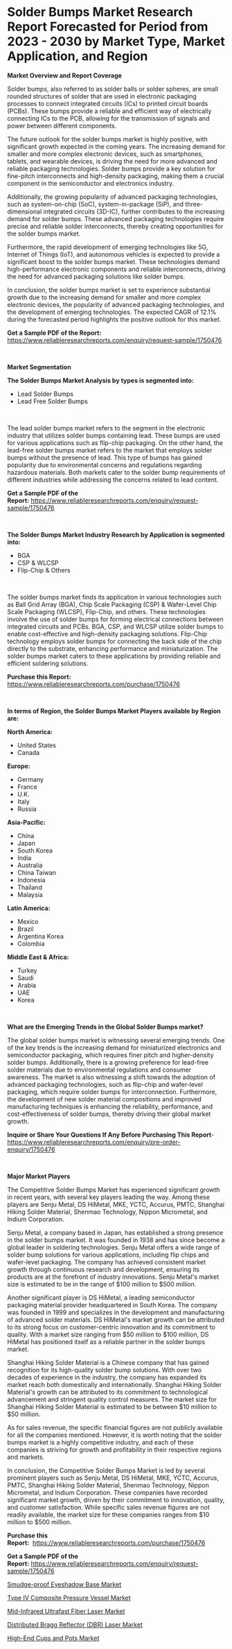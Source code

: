 <p><h1>Solder Bumps Market Research Report Forecasted for Period from 2023 -  2030 by Market Type, Market Application, and Region</h1></p><p><strong>Market Overview and Report Coverage</strong></p>
<p><p>Solder bumps, also referred to as solder balls or solder spheres, are small rounded structures of solder that are used in electronic packaging processes to connect integrated circuits (ICs) to printed circuit boards (PCBs). These bumps provide a reliable and efficient way of electrically connecting ICs to the PCB, allowing for the transmission of signals and power between different components.</p><p>The future outlook for the solder bumps market is highly positive, with significant growth expected in the coming years. The increasing demand for smaller and more complex electronic devices, such as smartphones, tablets, and wearable devices, is driving the need for more advanced and reliable packaging technologies. Solder bumps provide a key solution for fine-pitch interconnects and high-density packaging, making them a crucial component in the semiconductor and electronics industry.</p><p>Additionally, the growing popularity of advanced packaging technologies, such as system-on-chip (SoC), system-in-package (SiP), and three-dimensional integrated circuits (3D-IC), further contributes to the increasing demand for solder bumps. These advanced packaging technologies require precise and reliable solder interconnects, thereby creating opportunities for the solder bumps market.</p><p>Furthermore, the rapid development of emerging technologies like 5G, Internet of Things (IoT), and autonomous vehicles is expected to provide a significant boost to the solder bumps market. These technologies demand high-performance electronic components and reliable interconnects, driving the need for advanced packaging solutions like solder bumps.</p><p>In conclusion, the solder bumps market is set to experience substantial growth due to the increasing demand for smaller and more complex electronic devices, the popularity of advanced packaging technologies, and the development of emerging technologies. The expected CAGR of 12.1% during the forecasted period highlights the positive outlook for this market.</p></p>
<p><strong>Get a Sample PDF of the Report:</strong> <a href="https://www.reliableresearchreports.com/enquiry/request-sample/1750476">https://www.reliableresearchreports.com/enquiry/request-sample/1750476</a></p>
<p>&nbsp;</p>
<p><strong>Market Segmentation</strong></p>
<p><strong>The Solder Bumps Market Analysis by types is segmented into:</strong></p>
<p><ul><li>Lead Solder Bumps</li><li>Lead Free Solder Bumps</li></ul></p>
<p>&nbsp;</p>
<p><p>The lead solder bumps market refers to the segment in the electronic industry that utilizes solder bumps containing lead. These bumps are used for various applications such as flip-chip packaging. On the other hand, the lead-free solder bumps market refers to the market that employs solder bumps without the presence of lead. This type of bumps has gained popularity due to environmental concerns and regulations regarding hazardous materials. Both markets cater to the solder bump requirements of different industries while addressing the concerns related to lead content.</p></p>
<p><strong>Get a Sample PDF of the Report:</strong>&nbsp;<a href="https://www.reliableresearchreports.com/enquiry/request-sample/1750476">https://www.reliableresearchreports.com/enquiry/request-sample/1750476</a></p>
<p>&nbsp;</p>
<p><strong>The Solder Bumps Market Industry Research by Application is segmented into:</strong></p>
<p><ul><li>BGA</li><li>CSP & WLCSP</li><li>Flip-Chip & Others</li></ul></p>
<p>&nbsp;</p>
<p><p>The solder bumps market finds its application in various technologies such as Ball Grid Array (BGA), Chip Scale Packaging (CSP) & Wafer-Level Chip Scale Packaging (WLCSP), Flip-Chip, and others. These technologies involve the use of solder bumps for forming electrical connections between integrated circuits and PCBs. BGA, CSP, and WLCSP utilize solder bumps to enable cost-effective and high-density packaging solutions. Flip-Chip technology employs solder bumps for connecting the back side of the chip directly to the substrate, enhancing performance and miniaturization. The solder bumps market caters to these applications by providing reliable and efficient soldering solutions.</p></p>
<p><strong>Purchase this Report:</strong>&nbsp; <a href="https://www.reliableresearchreports.com/purchase/1750476">https://www.reliableresearchreports.com/purchase/1750476</a></p>
<p>&nbsp;</p>
<p><strong>In terms of Region, the Solder Bumps Market Players available by Region are:</strong></p>
<p>
    <p> <strong> North America: </strong>
        <ul>
            <li>United States</li>
            <li>Canada</li>
        </ul>
        </p> 
    <p> <strong> Europe: </strong>
        <ul>
            <li>Germany</li>
            <li>France</li>
            <li>U.K.</li>
            <li>Italy</li>
            <li>Russia</li>
        </ul>
        </p> 
    <p> <strong> Asia-Pacific: </strong>
        <ul>
            <li>China</li>
            <li>Japan</li>
            <li>South Korea</li>
            <li>India</li>
            <li>Australia</li>
            <li>China Taiwan</li>
            <li>Indonesia</li>
            <li>Thailand</li>
            <li>Malaysia</li>
        </ul>
        </p> 
    <p> <strong> Latin America: </strong>
        <ul>
            <li>Mexico</li>
            <li>Brazil</li>
            <li>Argentina Korea</li>
            <li>Colombia</li>
        </ul>
        </p> 
    <p> <strong> Middle East & Africa: </strong>
        <ul>
            <li>Turkey</li>
            <li>Saudi</li>
            <li>Arabia</li>
            <li>UAE</li>
            <li>Korea</li>
        </ul>
    </p>
    </p>
<p>&nbsp;</p>
<p><strong>What are the Emerging Trends in the Global Solder Bumps market?</strong></p>
<p><p>The global solder bumps market is witnessing several emerging trends. One of the key trends is the increasing demand for miniaturized electronics and semiconductor packaging, which requires finer pitch and higher-density solder bumps. Additionally, there is a growing preference for lead-free solder materials due to environmental regulations and consumer awareness. The market is also witnessing a shift towards the adoption of advanced packaging technologies, such as flip-chip and wafer-level packaging, which require solder bumps for interconnection. Furthermore, the development of new solder material compositions and improved manufacturing techniques is enhancing the reliability, performance, and cost-effectiveness of solder bumps, thereby driving their global market growth.</p></p>
<p><strong>Inquire or Share Your Questions If Any Before Purchasing This Report</strong>- <a href="https://www.reliableresearchreports.com/enquiry/pre-order-enquiry/1750476">https://www.reliableresearchreports.com/enquiry/pre-order-enquiry/1750476</a></p>
<p>&nbsp;</p>
<p><strong>Major Market Players</strong></p>
<p><p>The Competitive Solder Bumps Market has experienced significant growth in recent years, with several key players leading the way. Among these players are Senju Metal, DS HiMetal, MKE, YCTC, Accurus, PMTC, Shanghai Hiking Solder Material, Shenmao Technology, Nippon Micrometal, and Indium Corporation.</p><p>Senju Metal, a company based in Japan, has established a strong presence in the solder bumps market. It was founded in 1938 and has since become a global leader in soldering technologies. Senju Metal offers a wide range of solder bump solutions for various applications, including flip chips and wafer-level packaging. The company has achieved consistent market growth through continuous research and development, ensuring its products are at the forefront of industry innovations. Senju Metal's market size is estimated to be in the range of $100 million to $500 million.</p><p>Another significant player is DS HiMetal, a leading semiconductor packaging material provider headquartered in South Korea. The company was founded in 1999 and specializes in the development and manufacturing of advanced solder materials. DS HiMetal's market growth can be attributed to its strong focus on customer-centric innovation and its commitment to quality. With a market size ranging from $50 million to $100 million, DS HiMetal has positioned itself as a reliable partner in the solder bumps market.</p><p>Shanghai Hiking Solder Material is a Chinese company that has gained recognition for its high-quality solder bump solutions. With over two decades of experience in the industry, the company has expanded its market reach both domestically and internationally. Shanghai Hiking Solder Material's growth can be attributed to its commitment to technological advancement and stringent quality control measures. The market size for Shanghai Hiking Solder Material is estimated to be between $10 million to $50 million.</p><p>As for sales revenue, the specific financial figures are not publicly available for all the companies mentioned. However, it is worth noting that the solder bumps market is a highly competitive industry, and each of these companies is striving for growth and profitability in their respective regions and markets.</p><p>In conclusion, the Competitive Solder Bumps Market is led by several prominent players such as Senju Metal, DS HiMetal, MKE, YCTC, Accurus, PMTC, Shanghai Hiking Solder Material, Shenmao Technology, Nippon Micrometal, and Indium Corporation. These companies have recorded significant market growth, driven by their commitment to innovation, quality, and customer satisfaction. While specific sales revenue figures are not readily available, the market size for these companies ranges from $10 million to $500 million.</p></p>
<p><strong>Purchase this Report:</strong>&nbsp;&nbsp;<a href="https://www.reliableresearchreports.com/purchase/1750476">https://www.reliableresearchreports.com/purchase/1750476</a></p>
<p></p>
<p><strong>Get a Sample PDF of the Report:</strong>&nbsp;<a href="https://www.reliableresearchreports.com/enquiry/request-sample/1750476">https://www.reliableresearchreports.com/enquiry/request-sample/1750476</a></p>
<p><p><a href="https://medium.com/@elwyncarter2023/smudge-proof-eyeshadow-base-market-size-cagr-trends-2024-2030-68754080e38c">Smudge-proof Eyeshadow Base Market</a></p><p><a href="https://medium.com/@ginoschmitt/type-iv-composite-pressure-vessel-market-competitive-analysis-market-trends-and-forecast-to-2030-195aa9f09071">Type IV Composite Pressure Vessel Market</a></p><p><a href="https://medium.com/@skylargrant2023/mid-infrared-ultrafast-fiber-laser-market-analysis-and-sze-forecasted-for-period-from-2023-to-2030-c2994db4f455">Mid-Infrared Ultrafast Fiber Laser Market</a></p><p><a href="https://medium.com/@elyssablick/distributed-bragg-reflector-dbr-laser-market-insight-market-trends-growth-forecasted-from-2023-d87d08495e6f">Distributed Bragg Reflector (DBR) Laser Market</a></p><p><a href="https://medium.com/@vivianejast/high-end-cups-and-pots-market-insights-into-market-cagr-market-trends-and-growth-strategies-1c1e4ecf4d1d">High-End Cups and Pots Market</a></p></p>